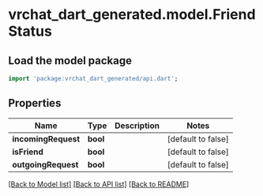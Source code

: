 # vrchat_dart_generated.model.FriendStatus

## Load the model package
```dart
import 'package:vrchat_dart_generated/api.dart';
```

## Properties
Name | Type | Description | Notes
------------ | ------------- | ------------- | -------------
**incomingRequest** | **bool** |  | [default to false]
**isFriend** | **bool** |  | [default to false]
**outgoingRequest** | **bool** |  | [default to false]

[[Back to Model list]](../README.md#documentation-for-models) [[Back to API list]](../README.md#documentation-for-api-endpoints) [[Back to README]](../README.md)


